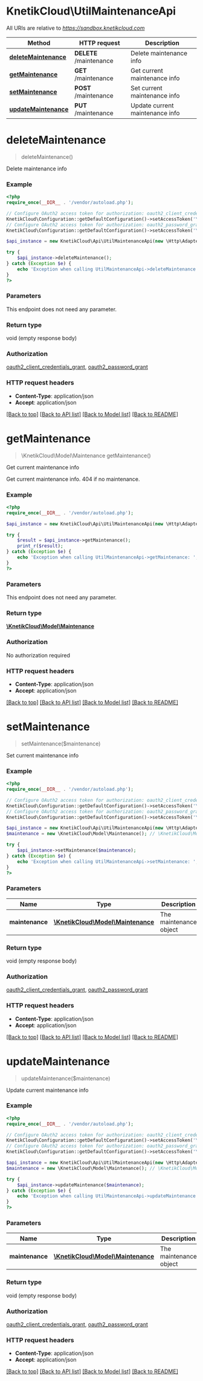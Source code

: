 # KnetikCloud\UtilMaintenanceApi

All URIs are relative to *https://sandbox.knetikcloud.com*

Method | HTTP request | Description
------------- | ------------- | -------------
[**deleteMaintenance**](UtilMaintenanceApi.md#deleteMaintenance) | **DELETE** /maintenance | Delete maintenance info
[**getMaintenance**](UtilMaintenanceApi.md#getMaintenance) | **GET** /maintenance | Get current maintenance info
[**setMaintenance**](UtilMaintenanceApi.md#setMaintenance) | **POST** /maintenance | Set current maintenance info
[**updateMaintenance**](UtilMaintenanceApi.md#updateMaintenance) | **PUT** /maintenance | Update current maintenance info


# **deleteMaintenance**
> deleteMaintenance()

Delete maintenance info

### Example
```php
<?php
require_once(__DIR__ . '/vendor/autoload.php');

// Configure OAuth2 access token for authorization: oauth2_client_credentials_grant
KnetikCloud\Configuration::getDefaultConfiguration()->setAccessToken('YOUR_ACCESS_TOKEN');
// Configure OAuth2 access token for authorization: oauth2_password_grant
KnetikCloud\Configuration::getDefaultConfiguration()->setAccessToken('YOUR_ACCESS_TOKEN');

$api_instance = new KnetikCloud\Api\UtilMaintenanceApi(new \Http\Adapter\Guzzle6\Client());

try {
    $api_instance->deleteMaintenance();
} catch (Exception $e) {
    echo 'Exception when calling UtilMaintenanceApi->deleteMaintenance: ', $e->getMessage(), PHP_EOL;
}
?>
```

### Parameters
This endpoint does not need any parameter.

### Return type

void (empty response body)

### Authorization

[oauth2_client_credentials_grant](../../README.md#oauth2_client_credentials_grant), [oauth2_password_grant](../../README.md#oauth2_password_grant)

### HTTP request headers

 - **Content-Type**: application/json
 - **Accept**: application/json

[[Back to top]](#) [[Back to API list]](../../README.md#documentation-for-api-endpoints) [[Back to Model list]](../../README.md#documentation-for-models) [[Back to README]](../../README.md)

# **getMaintenance**
> \KnetikCloud\Model\Maintenance getMaintenance()

Get current maintenance info

Get current maintenance info. 404 if no maintenance.

### Example
```php
<?php
require_once(__DIR__ . '/vendor/autoload.php');

$api_instance = new KnetikCloud\Api\UtilMaintenanceApi(new \Http\Adapter\Guzzle6\Client());

try {
    $result = $api_instance->getMaintenance();
    print_r($result);
} catch (Exception $e) {
    echo 'Exception when calling UtilMaintenanceApi->getMaintenance: ', $e->getMessage(), PHP_EOL;
}
?>
```

### Parameters
This endpoint does not need any parameter.

### Return type

[**\KnetikCloud\Model\Maintenance**](../Model/Maintenance.md)

### Authorization

No authorization required

### HTTP request headers

 - **Content-Type**: application/json
 - **Accept**: application/json

[[Back to top]](#) [[Back to API list]](../../README.md#documentation-for-api-endpoints) [[Back to Model list]](../../README.md#documentation-for-models) [[Back to README]](../../README.md)

# **setMaintenance**
> setMaintenance($maintenance)

Set current maintenance info

### Example
```php
<?php
require_once(__DIR__ . '/vendor/autoload.php');

// Configure OAuth2 access token for authorization: oauth2_client_credentials_grant
KnetikCloud\Configuration::getDefaultConfiguration()->setAccessToken('YOUR_ACCESS_TOKEN');
// Configure OAuth2 access token for authorization: oauth2_password_grant
KnetikCloud\Configuration::getDefaultConfiguration()->setAccessToken('YOUR_ACCESS_TOKEN');

$api_instance = new KnetikCloud\Api\UtilMaintenanceApi(new \Http\Adapter\Guzzle6\Client());
$maintenance = new \KnetikCloud\Model\Maintenance(); // \KnetikCloud\Model\Maintenance | The maintenance object

try {
    $api_instance->setMaintenance($maintenance);
} catch (Exception $e) {
    echo 'Exception when calling UtilMaintenanceApi->setMaintenance: ', $e->getMessage(), PHP_EOL;
}
?>
```

### Parameters

Name | Type | Description  | Notes
------------- | ------------- | ------------- | -------------
 **maintenance** | [**\KnetikCloud\Model\Maintenance**](../Model/Maintenance.md)| The maintenance object | [optional]

### Return type

void (empty response body)

### Authorization

[oauth2_client_credentials_grant](../../README.md#oauth2_client_credentials_grant), [oauth2_password_grant](../../README.md#oauth2_password_grant)

### HTTP request headers

 - **Content-Type**: application/json
 - **Accept**: application/json

[[Back to top]](#) [[Back to API list]](../../README.md#documentation-for-api-endpoints) [[Back to Model list]](../../README.md#documentation-for-models) [[Back to README]](../../README.md)

# **updateMaintenance**
> updateMaintenance($maintenance)

Update current maintenance info

### Example
```php
<?php
require_once(__DIR__ . '/vendor/autoload.php');

// Configure OAuth2 access token for authorization: oauth2_client_credentials_grant
KnetikCloud\Configuration::getDefaultConfiguration()->setAccessToken('YOUR_ACCESS_TOKEN');
// Configure OAuth2 access token for authorization: oauth2_password_grant
KnetikCloud\Configuration::getDefaultConfiguration()->setAccessToken('YOUR_ACCESS_TOKEN');

$api_instance = new KnetikCloud\Api\UtilMaintenanceApi(new \Http\Adapter\Guzzle6\Client());
$maintenance = new \KnetikCloud\Model\Maintenance(); // \KnetikCloud\Model\Maintenance | The maintenance object

try {
    $api_instance->updateMaintenance($maintenance);
} catch (Exception $e) {
    echo 'Exception when calling UtilMaintenanceApi->updateMaintenance: ', $e->getMessage(), PHP_EOL;
}
?>
```

### Parameters

Name | Type | Description  | Notes
------------- | ------------- | ------------- | -------------
 **maintenance** | [**\KnetikCloud\Model\Maintenance**](../Model/Maintenance.md)| The maintenance object | [optional]

### Return type

void (empty response body)

### Authorization

[oauth2_client_credentials_grant](../../README.md#oauth2_client_credentials_grant), [oauth2_password_grant](../../README.md#oauth2_password_grant)

### HTTP request headers

 - **Content-Type**: application/json
 - **Accept**: application/json

[[Back to top]](#) [[Back to API list]](../../README.md#documentation-for-api-endpoints) [[Back to Model list]](../../README.md#documentation-for-models) [[Back to README]](../../README.md)

